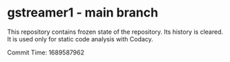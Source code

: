 # gstreamer1 - main branch

This repository contains frozen state of the repository.
Its history is cleared. It is used only for static code
analysis with Codacy.

Commit Time: 1689587962